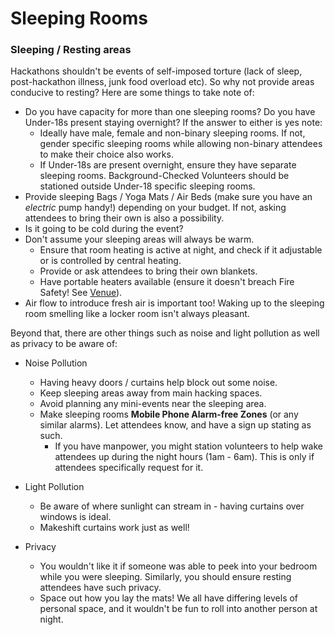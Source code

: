 # Sleeping Rooms

### Sleeping / Resting areas

Hackathons shouldn't be events of self-imposed torture (lack of sleep, post-hackathon illness, junk food overload etc).  So why not provide areas conducive to resting?  Here are some things to take note of:

- Do you have capacity for more than one sleeping rooms?  Do you have Under-18s present staying overnight?  If the answer to either is yes note:
	- Ideally have male, female and non-binary sleeping rooms.  If not, gender specific sleeping rooms while allowing non-binary attendees to make their choice also works.
	- If Under-18s are present overnight, ensure they have separate sleeping rooms. Background-Checked Volunteers should be stationed outside Under-18 specific sleeping rooms.
- Provide sleeping Bags / Yoga Mats / Air Beds (make sure you have an *electric* pump handy!) depending on your budget.  If not, asking attendees to bring their own is also a possibility. 
- Is it going to be cold during the event?
- Don't assume your sleeping areas will always be warm.
	- Ensure that room heating is active at night, and check if it adjustable or is controlled by central heating.
	- Provide or ask attendees to bring their own blankets.
	- Have portable heaters available (ensure it doesn't breach Fire Safety!  See [Venue](Pre-Event/Venue.md "Venue")).
- Air flow to introduce fresh air is important too!  Waking up to the sleeping room smelling like a locker room isn't always pleasant.

Beyond that, there are other things such as noise and light pollution as well as privacy to be aware of:

- Noise Pollution
	- Having heavy doors / curtains help block out some noise.
	- Keep sleeping areas away from main hacking spaces.
	- Avoid planning any mini-events near the sleeping area.
	- Make sleeping rooms **Mobile Phone Alarm-free Zones** (or any similar alarms).  Let attendees know, and have a sign up stating as such.
		- If you have manpower, you might station volunteers to help wake attendees up during the night hours (1am - 6am).  This is only if attendees specifically request for it.

- Light Pollution
	- Be aware of where sunlight can stream in - having curtains over windows is ideal.
	- Makeshift curtains work just as well!  

- Privacy
	- You wouldn't like it if someone was able to peek into your bedroom while you were sleeping.  Similarly, you should ensure resting attendees have such privacy.
	- Space out how you lay the mats!  We all have differing levels of personal space, and it wouldn't be fun to roll into another person at night.